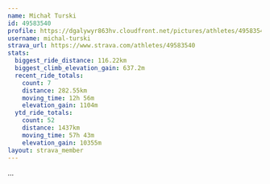 ```yaml
---
name: Michał Turski
id: 49583540
profile: https://dgalywyr863hv.cloudfront.net/pictures/athletes/49583540/14729338/1/large.jpg
username: michal-turski
strava_url: https://www.strava.com/athletes/49583540
stats:
  biggest_ride_distance: 116.22km
  biggest_climb_elevation_gain: 637.2m
  recent_ride_totals:
    count: 7
    distance: 282.55km
    moving_time: 12h 56m
    elevation_gain: 1104m
  ytd_ride_totals:
    count: 52
    distance: 1437km
    moving_time: 57h 43m
    elevation_gain: 10355m
layout: strava_member
--- 
```

...
